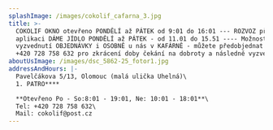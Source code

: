 ```yaml
---
splashImage: /images/cokolif_cafarna_3.jpg
title: >-
  COKOLIF OKNO otevřeno PONDĚLÍ až PÁTEK od 9:01 do 16:01 --- ROZVOZ přes
  aplikaci DÁME JÍDLO PONDĚLÍ až PÁTEK - od 11.01 do 15.51 ---- Možnost
  vyzvednutí OBJEDNÁVKY i OSOBNĚ u nás v KAFÁRNĚ - můžete předobjednat na tel.
  +420 728 758 632 pro zkrácení doby čekání na dobroty a následně vyzvednout ...
aboutUsImage: /images/dsc_5862-25_fotor1.jpg
addressAndHours: |-
  Pavelčákova 5/13, Olomouc (malá ulička Uhelná)\
  1. PATRO****

  **Otevřeno Po - So:8:01 - 19:01, Ne: 10:01 - 18:01**\
  Tel: +420 728 758 632\
  Mail: cokolif@post.cz
---
```


